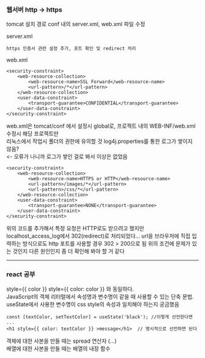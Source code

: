 ### 웹서버 http -> https

tomcat 설치 경로 conf 내의 server.xml, web.xml 파일 수정

server.xml
````
https 인증서 관련 설정 추가, 포트 확인 및 redirect 처리
````


web.xml
````
<security-constraint>
    <web-resource-collection>
        <web-resource-name>SSL Forward</web-resource-name>
        <url-pattern>/*</url-pattern>
    </web-resource-collection>
    <user-data-constraint>
        <transport-guarantee>CONFIDENTIAL</transport-guarantee>
    </user-data-constraint>
</security-constraint>
````
web.xml은 tomcat/conf 에서 설정시 global로, 프로젝트 내의 WEB-INF/web.xml 수정시 해당 프로젝트만  
리눅스에서 작업시 폴더의 권한에 유의할 것
log4j.properties를 통한 로그가 쌓이지 않음?   
<- 오류가 나니까 로그가 쌓인 걸로 봐서 이상은 없었음

````
<security-constraint>
    <web-resource-collection>
        <web-resource-name>HTTPS or HTTP</web-resource-name>
        <url-pattern>/images/*</url-pattern>
        <url-pattern>/css/*</url-pattern>
    </web-resource-collection>
    <user-data-constraint>
        <transport-guarantee>NONE</transport-guarantee>
    </user-data-constraint>
</security-constraint>
````
위의 코드를 추가해서 특정 요청은 HTTP로도 받으려고 했지만
localhost_access_log에서 302(redirect)로 처리되었다...
url을 브라우저에 직접 입력하는 방식으로도 http 포트를 사용할 경우 302 > 200으로 됨
위의 조건에 문제가 있는 것인지 다른 원인인지 좀 더 확인해 봐야 할 거 같다



---
### react 공부
style={{ color }} style={{ color: color }} 와 동일하다.  
JavaScript의 객체 리터럴에서 속성명과 변수명이 같을 때 사용할 수 있는 단축 문법.  
useState에서 사용한 변수명이 css style의 속성과 일치해야 하는지 궁금했음
````
const [textColor, setTextColor] = useState('black'); //이렇게 선언한다면
...
<h1 style={{ color: textColor }} >message</h1>  // 명시적으로 선언하면 된다
```` 

객체에 대한 사본을 만들 때는 spread 연산자 (...)   
배열에 대한 사본을 만들 때는 배열의 내장 함수